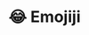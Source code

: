 ---
title: "😂 Emojiji"
image: "/assets/images/projects/emojiji.png"
release: 2024
link: https://itch.gerardgascon.com/emojiji
description: A game developed for the MálagaJam Weekend 17 where you have to complete some jokes using only emojis.
short-description: Try completing the joke using only emojis.
remarkable: true
---